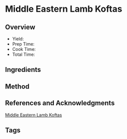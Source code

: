 # Middle Eastern Lamb Koftas

## Overview

- Yield:
- Prep Time:
- Cook Time:
- Total Time:

## Ingredients


## Method



## References and Acknowledgments

[Middle Eastern Lamb Koftas](https://www.reddit.com/r/GifRecipes/comments/d7axcy/middle_eastern_lamb_koftas/)

## Tags


